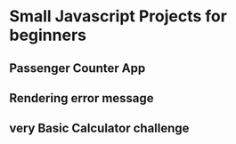 # Small Javascript Projects for beginners

## Passenger Counter App

## Rendering error message

## very Basic Calculator challenge
